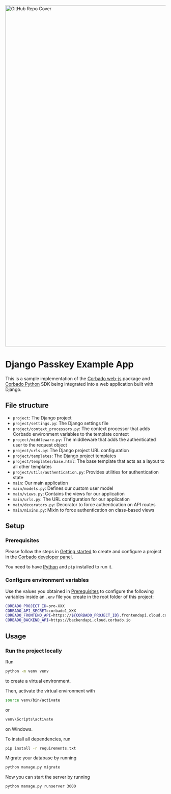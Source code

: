 <img width="1070" alt="GitHub Repo Cover" src="https://github.com/corbado/corbado-php/assets/18458907/aa4f9df6-980b-4b24-bb2f-d71c0f480971">

# Django Passkey Example App

This is a sample implementation of
the [Corbado web-js](https://github.com/corbado/javascript/tree/develop/packages/web-js) package
and [Corbado Python](https://github.com/corbado/corbado-python)
SDK being integrated into a web
application built with Django.

## File structure

- `project`: The Django project
- `project/settings.py`: The Django settings file
- `project/context_processors.py`: The context processor that adds Corbado environment variables to the template context
- `project/middleware.py`: The middleware that adds the authenticated user to the request object
- `project/urls.py`: The Django project URL configuration
- `project/templates`: The Django project templates
- `project/templates/base.html`: The base template that acts as a layout to all other templates
- `project/utils/authentication.py`: Provides utilities for authentication state
- `main`: Our main application
- `main/models.py`: Defines our custom user model
- `main/views.py`: Contains the views for our application
- `main/urls.py`: The URL configuration for our application
- `main/decorators.py`: Decorator to force authentication on API routes
- `main/mixins.py`: Mixin to force authentication on class-based views

## Setup

### Prerequisites

Please follow the steps in [Getting started](https://docs.corbado.com/overview/getting-started) to create and configure
a project in the [Corbado developer panel](https://app.corbado.com/).

You need to have [Python](https://www.python.org/downloads/) and `pip` installed to run it.

### Configure environment variables

Use the values you obtained in [Prerequisites](#prerequisites) to configure the following variables inside an `.env`
file you create in the root folder of this project:

```sh
CORBADO_PROJECT_ID=pro-XXX
CORBADO_API_SECRET=corbado1_XXX
CORBADO_FRONTEND_API=https://${CORBADO_PROJECT_ID}.frontendapi.cloud.corbado.io
CORBADO_BACKEND_API=https://backendapi.cloud.corbado.io
```

## Usage

### Run the project locally

Run

```bash
python -m venv venv
```

to create a virtual environment.

Then, activate the virtual environment with

```bash
source venv/bin/activate
```

or

```bash
venv\Scripts\activate
```

on Windows.

To install all dependencies, run

```bash
pip install -r requirements.txt
```

Migrate your database by running 
    
```bash
python manage.py migrate
```


Now you can start the server by running 

```bash
python manage.py runserver 3000
```
